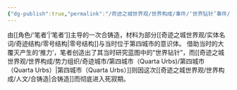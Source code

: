 ```yaml
---
{"dg-publish":true,"permalink":"/奇迹之城世界观/世界构成/事件/‘世界钻针’事件/","dgPassFrontmatter":true}
---
```


由[[角色/‘笔者’\|‘笔者’]]主导的一次合铸造，材料为部分[[奇迹之城世界观/实体名词/奇迹结构/零号结构\|零号结构]]与当时位于第四城市的意识体。
借助当时的大覆灭产生的‘推力’，笔者创造出了其当时研究蓝图中的“世界钻针”，而[[奇迹之城世界观/世界构成/势力组织/奇迹城市/第四城市（Quarta Urbs)/第四城市（Quarta Urbs）\|第四城市（Quarta Urbs）]]则因这次[[奇迹之城世界观/世界构成/人文/合铸造\|合铸造]]而彻底进入死寂期。
